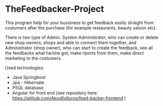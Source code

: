 # TheFeedbacker-Project

This program help for your bussiness to get feedback easily straight from costumers after the purchase
(for example restaurants, beauty saloon etc).

There is two type of Admin. System Administrator, who can create or delete new shop owners,
shops and able to connect them together, and Administrator (shop owner), who can start to create the feedback,
see all the feedbacks what he/she got, make riports from them, make direct marketing to the costumers.

Used technologies:
- Java Springboot
- Jpa - Hibernate
- PSQL database
- Angular for front end (see repository here: https://github.com/AkosKolloros/feed-backer-frontend )
